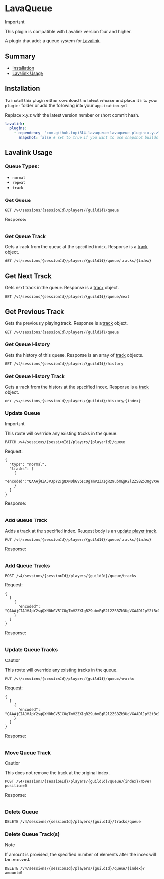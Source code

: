 # LavaQueue

> [!IMPORTANT]
> This plugin is compatible with Lavalink version four and higher.

A plugin that adds a queue system for [Lavalink](https://github.com/lavalink-devs/Lavalink).

## Summary

* [Installation](#installation)
* [Lavalink Usage](#lavalink-usage)

## Installation

To install this plugin either download the latest release and place it into your `plugins` folder or add the following into your `application.yml`

Replace x.y.z with the latest version number or short commit hash.

```yaml
lavalink:
  plugins:
    - dependency: "com.github.topi314.lavaqueue:lavaqueue-plugin:x.y.z"
      snapshot: false # set to true if you want to use snapshot builds (currently required)
```

## Lavalink Usage

### Queue Types:

* `normal`
* `repeat`
* `track`

### Get Queue

```
GET /v4/sessions/{sessionId}/players/{guildId}/queue
```

Response:

```
```

### Get Queue Track

Gets a track from the queue at the specified index. Response is a [track](https://lavalink.dev/api/rest#track) object.

```
GET /v4/sessions/{sessionId}/players/{guildId}/queue/tracks/{index}
```

## Get Next Track

Gets next track in the queue. Response is a [track](https://lavalink.dev/api/rest#track) object.

```
GET /v4/sessions/{sessionId}/players/{guildId}/queue/next
```

## Get Previous Track

Gets the previously playing track. Response is a [track](https://lavalink.dev/api/rest#track) object.

```
GET /v4/sessions/{sessionId}/players/{guildId}/queue
```

### Get Queue History

Gets the history of this queue. Response is an array of [track](https://lavalink.dev/api/rest#track) objects.

```
GET /v4/sessions/{sessionId}/players/{guildId}/history
```

### Get Queue History Track

Gets a track from the history at the specified index. Response is a [track](https://lavalink.dev/api/rest#track) object.

```
GET /v4/sessions/{sessionId}/players/{guildId}/history/{index}
```

### Update Queue

> [!IMPORTANT]
> This route will override any existing tracks in the queue.

```
PATCH /v4/sessions/{sessionId}/players/{playerId}/queue
```

Request:

```json5
{
  "type": "normal",
  "tracks": [
    {
      "encoded":"QAAAjQIAJVJpY2sgQXN0bGV5IC0gTmV2ZXIgR29ubmEgR2l2ZSBZb3UgVXAADlJpY2tBc3RsZXlWRVZPAAAAAAADPCAAC2RRd"
    }
  ]
}
```

Response:

```
```

### Add Queue Track

Adds a track at the specified index. Reuqest body is an [update player track](https://lavalink.dev/api/rest#update-player-track).

```
PUT /v4/sessions/{sessionId}/players/{guildId}/queue/tracks/{index}
```

Response:

```
```

### Add Queue Tracks

```
POST /v4/sessions/{sessionId}/players/{guildId}/queue/tracks
```

Request:

```json5
{
  [
    {
      "encoded": "QAAAjQIAJVJpY2sgQXN0bGV5IC0gTmV2ZXIgR29ubmEgR2l2ZSBZb3UgVXAADlJpY2tBc3RsZXlWRVZPAAAAAAADPCAAC2RRd"
    }
  ]
}
```

Response:

```
```

### Update Queue Tracks

> [!CAUTION]
> This route will override any existing tracks in the queue.

```
PUT /v4/sessions/{sessionId}/players/{guildId}/queue/tracks
```

Request:

```json5
{
  [
    {
      "encoded": "QAAAjQIAJVJpY2sgQXN0bGV5IC0gTmV2ZXIgR29ubmEgR2l2ZSBZb3UgVXAADlJpY2tBc3RsZXlWRVZPAAAAAAADPCAAC2RRd"
    }
  ]
}
```

Response:

```
```

### Move Queue Track

> [!CAUTION]
> This does not remove the track at the original index.

```
POST /v4/sessions/{sessionId}/players/{guildId}/queue/{index}/move?position=0
```

Response:

```
```

### Delete Queue

```
DELETE /v4/sessions/{sessionId}/players/{guildId}/tracks/queue
```

### Delete Queue Track(s)

> [!NOTE]
> If amount is provided, the specified number of elements after the index will be removed.

```
DELETE /v4/sessions/{sessionId}/players/{guildId}/queue/{index}?amount=0
```